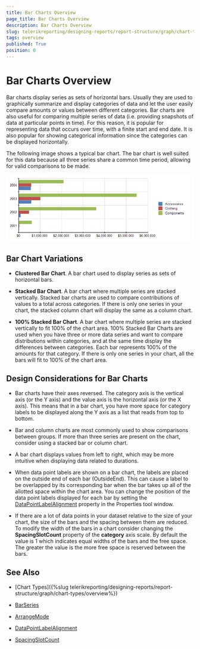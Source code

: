 ```yaml
---
title: Bar Charts Overview
page_title: Bar Charts Overview
description: Bar Charts Overview
slug: telerikreporting/designing-reports/report-structure/graph/chart-types/bar-charts/overview
tags: overview
published: True
position: 0
---
```


# Bar Charts Overview

Bar charts display series as sets of horizontal bars. Usually they are used to graphically summarize and display categories of data and let the user easily compare amounts or values between different categories. Bar charts are also useful for comparing multiple series of data (i.e. providing snapshots of data at particular points in time). For this reason, it is popular for representing data that occurs over time, with a finite start and end date. It is also popular for showing categorical information since the categories can be displayed horizontally.

The following image shows a typical bar chart. The bar chart is well suited for this data because all three series share a common time period, allowing for valid comparisons to be made. 

  ![graph bars\Bar Chart](images/Graph/BarChart.png)

## Bar Chart Variations

* __Clustered Bar Chart__. A bar chart used to display series as sets of horizontal bars.

* __Stacked Bar Chart__. A bar chart where multiple series are stacked vertically. Stacked bar charts are used to compare contributions of values to a total across categories. If there is only one series in your chart, the stacked column chart will  display the same as a column chart. 

* __100% Stacked Bar Chart__. A bar chart where multiple series are stacked vertically to fit 100% of the chart area. 100% Stacked Bar Charts are used when you have three or more data series and want to compare distributions within categories, and at the same time display the differences between categories. Each bar represents 100% of the amounts for that category. If there is only one series in your chart, all the bars will fit to 100% of the chart area. 

## Design Considerations for Bar Charts

* Bar charts have their axes reversed. The category axis is the vertical axis (or the Y axis) and the value axis is the horizontal axis (or the X axis). This means that in a bar chart, you have more space for category labels to be displayed along the Y axis as a list that reads from top to bottom.

* Bar and column charts are most commonly used to show comparisons between groups. If more than three series are present on the chart, consider using a stacked bar or column chart.

* A bar chart displays values from left to right, which may be more intuitive when displaying data related to durations.

* When data point labels are shown on a bar chart, the labels are placed on the outside end of each bar (OutsideEnd). This can cause a label to be overlapped by its corresponding bar when the bar takes up all of the allotted space within the chart area. You can change the position of the data point labels displayed for each bar by setting the  [DataPointLabelAlignment](/reporting/api/Telerik.Reporting.BarSeries#Telerik_Reporting_BarSeries_DataPointLabelAlignment) property in the Properties tool window.

* If there are a lot of data points in your dataset relative to the size of your chart, the size of the bars and the spacing between them are reduced. To modify the width of the bars in a chart consider changing the __SpacingSlotCount__ property of the __category__ axis scale. By default the value is 1 which indicates equal widths of the bars and the free space. The greater the value is the more free space is reserved between the bars.


## See Also

* [Chart Types]({%slug telerikreporting/designing-reports/report-structure/graph/chart-types/overview%}) 

* [BarSeries](/reporting/api/Telerik.Reporting.BarSeries)  

* [ArrangeMode](/reporting/api/Telerik.Reporting.GraphSeries2D#Telerik_Reporting_GraphSeries2D_ArrangeMode)  

* [DataPointLabelAlignment](/reporting/api/Telerik.Reporting.BarSeries#Telerik_Reporting_BarSeries_DataPointLabelAlignment)  

* [SpacingSlotCount](/reporting/api/Telerik.Reporting.Scale#Telerik_Reporting_Scale_SpacingSlotCount)
